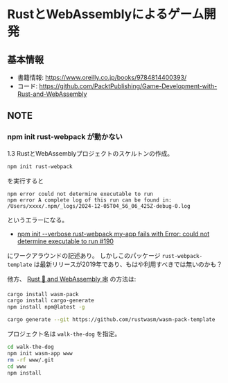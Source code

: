 # RustとWebAssemblyによるゲーム開発

## 基本情報

- 書籍情報: https://www.oreilly.co.jp/books/9784814400393/
- コード: https://github.com/PacktPublishing/Game-Development-with-Rust-and-WebAssembly

## NOTE

### npm init rust-webpack が動かない

1.3 RustとWebAssemblyプロジェクトのスケルトンの作成。

```bash
npm init rust-webpack
```

を実行すると

```
npm error could not determine executable to run
npm error A complete log of this run can be found in: /Users/xxxx/.npm/_logs/2024-12-05T04_56_06_425Z-debug-0.log
```

というエラーになる。

- [npm init --verbose rust-webpack my-app fails with Error: could not determine executable to run #190](https://github.com/rustwasm/rust-webpack-template/issues/190)

にワークアラウンドの記述あり。
しかしこのパッケージ `rust-webpack-template` は最新リリースが2019年であり、もはや利用すべきでは無いのかも？

他方、 [Rust 🦀 and WebAssembly 🕸](https://rustwasm.github.io/docs/book/) の方法は:

```bash
cargo install wasm-pack
cargo install cargo-generate
npm install npm@latest -g
```

```bash
cargo generate --git https://github.com/rustwasm/wasm-pack-template
```

プロジェクト名は `walk-the-dog` を指定。

```bash
cd walk-the-dog
npm init wasm-app www
rm -rf www/.git
cd www
npm install
```
